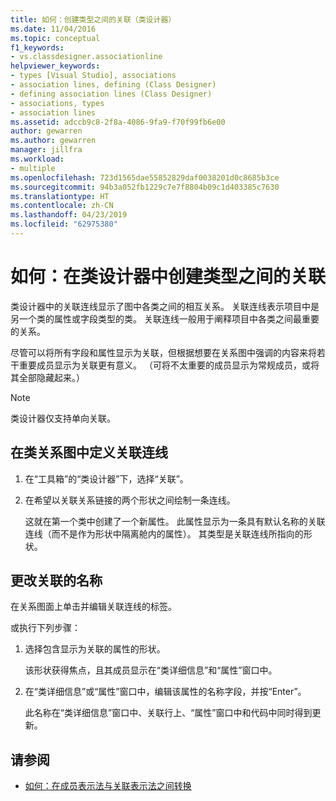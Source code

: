 ```yaml
---
title: 如何：创建类型之间的关联（类设计器）
ms.date: 11/04/2016
ms.topic: conceptual
f1_keywords:
- vs.classdesigner.associationline
helpviewer_keywords:
- types [Visual Studio], associations
- association lines, defining (Class Designer)
- defining association lines (Class Designer)
- associations, types
- association lines
ms.assetid: adccb9c8-2f8a-4086-9fa9-f70f99fb6e00
author: gewarren
ms.author: gewarren
manager: jillfra
ms.workload:
- multiple
ms.openlocfilehash: 723d1565dae55852829daf0038201d0c8685b3ce
ms.sourcegitcommit: 94b3a052fb1229c7e7f8804b09c1d403385c7630
ms.translationtype: HT
ms.contentlocale: zh-CN
ms.lasthandoff: 04/23/2019
ms.locfileid: "62975380"
---
```

# <a name="how-to-create-associations-between-types-in-class-designer"></a>如何：在类设计器中创建类型之间的关联

类设计器中的关联连线显示了图中各类之间的相互关系。 关联连线表示项目中是另一个类的属性或字段类型的类。 关联连线一般用于阐释项目中各类之间最重要的关系。

尽管可以将所有字段和属性显示为关联，但根据想要在关系图中强调的内容来将若干重要成员显示为关联更有意义。 （可将不太重要的成员显示为常规成员，或将其全部隐藏起来。）

> [!NOTE]
> 类设计器仅支持单向关联。

## <a name="to-define-an-association-line-in-the-class-diagram"></a>在类关系图中定义关联连线

1. 在“工具箱”的“类设计器”下，选择“关联”。

2. 在希望以关联关系链接的两个形状之间绘制一条连线。

     这就在第一个类中创建了一个新属性。 此属性显示为一条具有默认名称的关联连线（而不是作为形状中隔离舱内的属性）。 其类型是关联连线所指向的形状。

## <a name="to-change-the-name-of-an-association"></a>更改关联的名称

在关系图面上单击并编辑关联连线的标签。

或执行下列步骤：

1. 选择包含显示为关联的属性的形状。

   该形状获得焦点，且其成员显示在“类详细信息”和“属性”窗口中。

2. 在“类详细信息”或“属性”窗口中，编辑该属性的名称字段，并按“Enter”。

   此名称在“类详细信息”窗口中、关联行上、“属性”窗口中和代码中同时得到更新。

## <a name="see-also"></a>请参阅

- [如何：在成员表示法与关联表示法之间转换](how-to-change-between-member-notation-and-association-notation.md)
